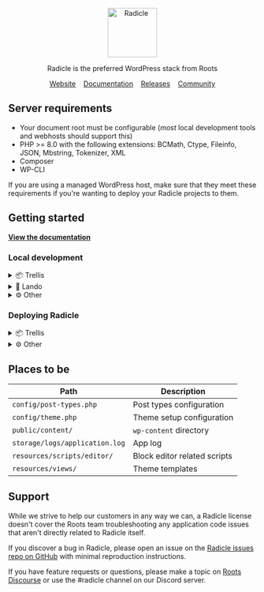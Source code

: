 <p align="center">
  <a href="https://roots.io/radicle/">
    <img alt="Radicle" src="https://cdn.roots.io/app/uploads/logo-radicle.svg" height="100">
  </a>
</p>

<p align="center">Radicle is the preferred WordPress stack from Roots</p>

<p align="center">
  <a href="https://roots.io/radicle/">Website</a> &nbsp;&nbsp; <a href="https://roots.io/radicle/docs/installation/">Documentation</a> &nbsp;&nbsp; <a href="https://github.com/roots/radicle/releases">Releases</a> &nbsp;&nbsp; <a href="https://discourse.roots.io/c/radicle">Community</a>
</p>

## Server requirements

* Your document root must be configurable (_most_ local development tools and webhosts should support this)
* PHP >= 8.0 with the following extensions: BCMath, Ctype, Fileinfo, JSON, Mbstring, Tokenizer, XML
* Composer
* WP-CLI

If you are using a managed WordPress host, make sure that they meet these requirements if you're wanting to deploy your Radicle projects to them.

## Getting started

[**View the documentation**](https://roots.io/radicle/docs/)

### Local development

<details>
  <summary>📦 Trellis</summary>
  <br>

  Run `php .radicle-setup/trellis.php` to grab the latest version of Trellis and apply the necessary modifications for Radicle. After you've ran this script,
  navigate to the Trellis directory to init and start your project:

  ```shell
  $ php .radicle-setup/trellis.php
  $ cd trellis/
  $ trellis init
  $ trellis up
  ```

  You can remove the `.radicle-setup/` directory after you've ran the Trellis script, or if you aren't planning to use Trellis.

</details>

<details>
  <summary>🐳 Lando</summary>
  <br>

  1. Run `lando start`
  1. Visit `https://radicle.lndo.site/`
  1. Run `lando login` to generate a wp-admin login URL (WordPress must first be installed)

</details>

<details>
  <summary>⚙️ Other</summary>
  <br>

  Configure your local development setup to set the `public/` directory as the webroot.

</details>

### Deploying Radicle

<details>
  <summary>📦 Trellis</summary>
  <br>

  Want to deploy with GitHub Actions? Uncomment the deploy job from `.github/workflows/deploy.yml`.

  Otherwise, run `trellis deploy <environment>`.

</details>

<details>
  <summary>⚙️ Other</summary>
  <br>

  You will need to make sure that your deployment process handles the following:

  1. Run `yarn && yarn build` from the project root
  1. Copy contents of `public/dist/` folder to server (produced from `yarn build`)
  1. Run `wp acorn optimize`
  1. Run `wp acorn icons:cache` (if using Blade Icons)
  1. Run `wp login install --activate` (if wanting to use the WP-CLI login command)

</details>

## Places to be

| Path                            | Description                   |
|---------------------------------|-------------------------------|
| `config/post-types.php`         | Post types configuration      |
| `config/theme.php`              | Theme setup configuration     |
| `public/content/`               | `wp-content` directory        |
| `storage/logs/application.log`  | App log                       |
| `resources/scripts/editor/`     | Block editor related scripts  |
| `resources/views/`              | Theme templates               |

## Support

While we strive to help our customers in any way we can, a Radicle license doesn't cover the Roots team troubleshooting any application code issues that aren't directly related to Radicle itself.

If you discover a bug in Radicle, please open an issue on the [Radicle issues repo on GitHub](https://github.com/roots/radicle-issues) with minimal reproduction instructions.

If you have feature requests or questions, please make a topic on [Roots Discourse](https://discourse.roots.io/c/radicle) or use the #radicle channel on our Discord server.
